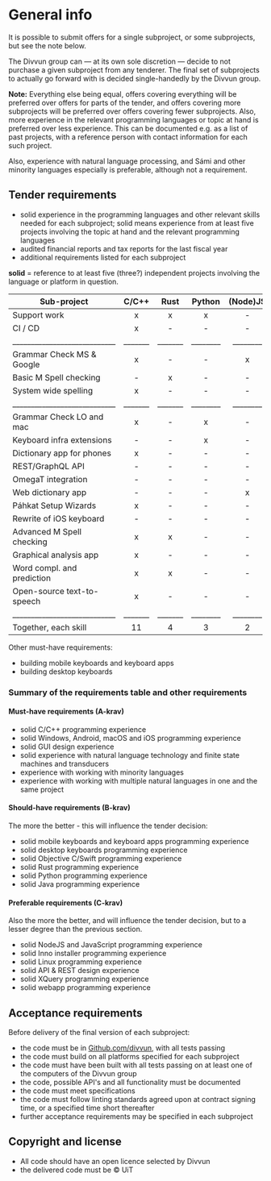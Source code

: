 # General info

It is possible to submit offers for a single subproject, or some subprojects, but see the note below.

The Divvun group can — at its own sole discretion — decide to not purchase a given subproject from any tenderer. The final set of subprojects to actually go forward with is decided single-handedly by the Divvun group.

**Note:** Everything else being equal, offers covering everything will be preferred over offers for parts of the tender, and offers covering more subprojects will be preferred over offers covering fewer subprojects. Also, more experience in the relevant programming languages or topic at hand is preferred over less experience. This can be documented e.g. as a list of past projects, with a reference person with contact information for each such project.

Also, experience with natural language processing, and Sámi and other minority languages especially is preferable, although not a requirement.

## Tender requirements

* solid experience in the programming languages and other relevant skills needed for each subproject; solid means experience from at least five projects involving the topic at hand and the relevant programming languages
* audited financial reports and tax reports for the last fiscal year
* additional requirements listed for each subproject

**solid** = reference to at least five (three?) independent projects involving the language or platform in question.

| Sub-project                | C/C++ |  Rust | Python |(Node)JS|  GUI  | iOS   | Android | macOS | Windows | Other |
| -------------------------- |:-----:|:-----:|:------:|:------:|:-----:|:-----:|:-------:|:-----:|:-------:|:-----:|
| Support work               |   x   |   x   |   x    |   -    |   -   |   x   |   x     |   x   |   x     |   -   |
| CI / CD                    |   x   |   -   |   -    |   -    |   -   |   x   |   x     |   x   |   x     | CI/CD |
|____________________________|_______|_______|________|________|_______|_______|_________|_______|_________|_______|
| Grammar Check MS & Google  |   x   |   -   |   -    |   x    |   x   |   x   |   x     |   x   |   x     |   -   | 
| Basic M Spell checking     |   -   |   x   |   -    |   -    |   -   |   x   |   x     |   -   |   -     |   -   |
| System wide spelling       |   x   |   -   |   -    |   -    |   -   |   -   |   -     |   x   |   x     |   -   |
|____________________________|_______|_______|________|________|_______|_______|_________|_______|_________|_______|
| Grammar Check LO and mac   |   x   |   -   |   x    |   -    |   -   |   -   |   -     |   x   |   x     |   -   |
| Keyboard infra extensions  |   -   |   -   |   x    |   -    |   -   |   -   |   -     |   x   |   x     |   -   |
| Dictionary app for phones  |   x   |   -   |   -    |   -    |   x   |   x   |   x     |   -   |   -     | Java  |
| REST/GraphQL API           |   -   |   -   |   -    |   -    |   -   |   -   |   -     |   -   |   -     |API/RST|
| OmegaT integration         |   -   |   -   |   -    |   -    |   -   |   -   |   -     |   x   |   x     | Java  |
| Web dictionary app         |   -   |   -   |   -    |   x    |   x   |   -   |   -     |   -   |   -     |XQR,wbp|
| Páhkat Setup Wizards       |   x   |   -   |   -    |   -    |   -   |   -   |   -     |   x   |   x     | Inno  |
| Rewrite of iOS keyboard    |   -   |   -   |   -    |   -    |   x   |   x   |   -     |   -   |   -     | Swift |
| Advanced M Spell checking  |   x   |   x   |   -    |   -    |   x   |   x   |   x     |   -   |   -     | Swift |
| Graphical analysis app     |   x   |   -   |   -    |   -    |   x   |   -   |   -     |   x   |   x     | Linux |
| Word compl. and prediction |   x   |   x   |   -    |   -    |   -   |   x   |   x     |   -   |   -     | Java  |
| Open-source text-to-speech |   x   |   -   |   -    |   -    |   -   |   -   |   -     |   x   |   x     |   -   |
|____________________________|_______|_______|________|________|_______|_______|_________|_______|_________|_______|
| Together, each skill       |  11   |   4   |   3    |   2    |   6   |   8   |   7     |  10   |   10    |   -   |

Other must-have requirements:

* building mobile keyboards and keyboard apps
* building desktop keyboards

### Summary of the requirements table and other requirements

#### Must-have requirements (A-krav)

* solid C/C++ programming experience
* solid Windows, Android, macOS and iOS programming experience
* solid GUI design experience
* solid experience with natural language technology and finite state machines and transducers
* experience with working with minority languages
* experience with working with multiple natural languages in one and the same project

#### Should-have requirements (B-krav)

The more the better - this will influence the tender decision:

* solid mobile keyboards and keyboard apps programming experience
* solid desktop keyboards programming experience
* solid Objective C/Swift programming experience
* solid Rust programming experience
* solid Python programming experience
* solid Java programming experience

#### Preferable requirements (C-krav)

Also the more the better, and will influence the tender decision, but to a
lesser degree than the previous section.

* solid NodeJS and JavaScript programming experience
* solid Inno installer programming experience
* solid Linux programming experience
* solid API & REST design experience
* solid XQuery programming experience
* solid webapp programming experience

## Acceptance requirements

Before delivery of the final version of each subproject:

* the code must be in [Github.com/divvun](https://github.com/divvun), with all tests passing
* the code must build on all platforms specified for each subproject
* the code must have been built with all tests passing on at least one of the computers of the Divvun group
* the code, possible API's and all functionality must be documented
* the code must meet specifications
* the code must follow linting standards agreed upon at contract signing time, or a specified time short thereafter
* further acceptance requirements may be specified in each subproject

## Copyright and license

* All code should have an open licence selected by Divvun
* the delivered code must be © UiT
